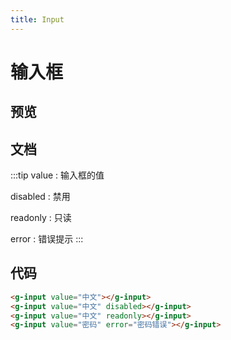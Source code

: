 ```yaml
---
title: Input
---
```

# 输入框

## 预览

<ClientOnly><input-demos></input-demos></ClientOnly>

## 文档

:::tip
value : 输入框的值

disabled : 禁用

readonly : 只读

error : 错误提示
:::

## 代码

```html
<g-input value="中文"></g-input>
<g-input value="中文" disabled></g-input>
<g-input value="中文" readonly></g-input>
<g-input value="密码" error="密码错误"></g-input>
```
